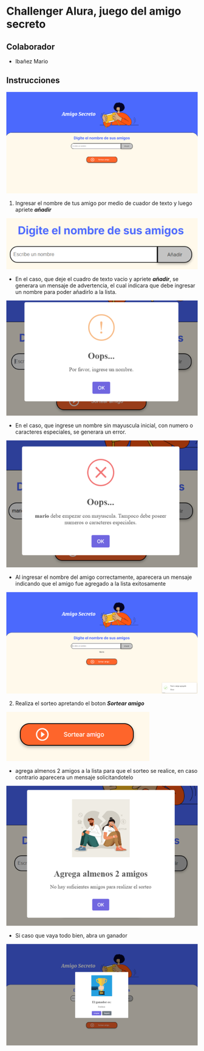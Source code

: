 # Challenger Alura, juego del amigo secreto

## Colaborador

- Ibañez Mario

## Instrucciones

![portada](https://github.com/Ched2370/imagenes/blob/main/portada.PNG)

1. Ingresar el nombre de tus amigo por medio de cuador de texto y luego apriete **_añadir_**

![cuandro de texto](https://github.com/Ched2370/imagenes/blob/main/cuadro_de_texto.png)

- En el caso, que deje el cuadro de texto vacio y apriete **_añadir_**, se generara un mensaje de advertencia, el cual indicara que debe ingresar un nombre para poder añadirlo a la lista.

![mensaje de advertencia](https://github.com/Ched2370/imagenes/blob/main/mensaje_de_advertencia.png)

- En el caso, que ingrese un nombre sin mayuscula inicial, con numero o caracteres especiales, se generara un error.

![mensaje de advertencia](https://github.com/Ched2370/imagenes/blob/main/error_al_ingresar_nombre.png)

- Al ingresar el nombre del amigo correctamente, aparecera un mensaje indicando que el amigo fue agregado a la lista exitosamente

![mensaje de advertencia](https://github.com/Ched2370/imagenes/blob/main/portada_04.PNG)

2. Realiza el sorteo apretando el boton **_Sortear amigo_**

![mensaje de advertencia](https://github.com/Ched2370/imagenes/blob/main/sortear_amigo.png)

- agrega almenos 2 amigos a la lista para que el sorteo se realice, en caso contrario aparecera un mensaje solicitandotelo

![mensaje de advertencia](https://github.com/Ched2370/imagenes/blob/main/agrega_almenos_2_amigos.png)

- Si caso que vaya todo bien, abra un ganador

![ganador](https://github.com/Ched2370/imagenes/blob/main/portada_06.PNG)
